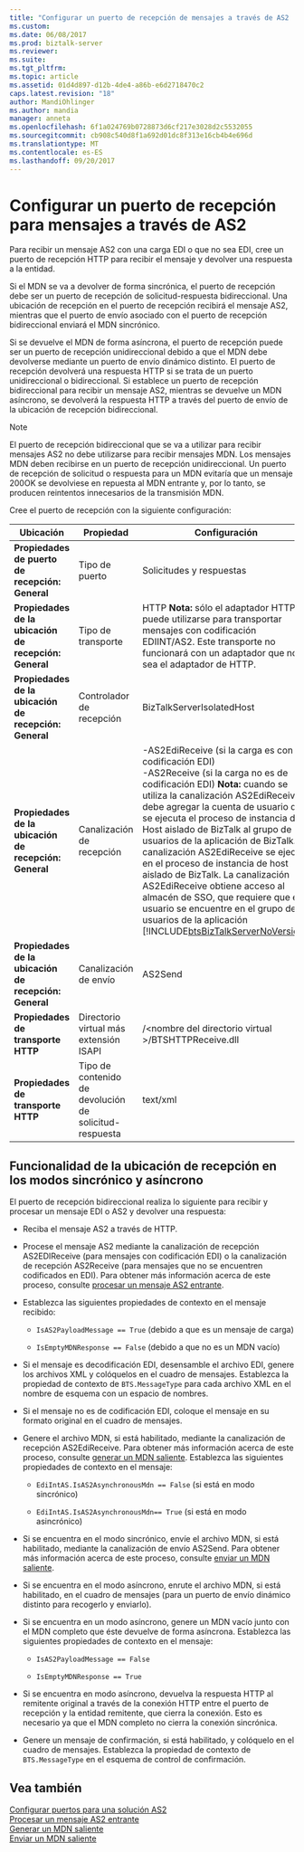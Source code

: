 ```yaml
---
title: "Configurar un puerto de recepción de mensajes a través de AS2 | Documentos de Microsoft"
ms.custom: 
ms.date: 06/08/2017
ms.prod: biztalk-server
ms.reviewer: 
ms.suite: 
ms.tgt_pltfrm: 
ms.topic: article
ms.assetid: 01d4d897-d12b-4de4-a86b-e6d2718470c2
caps.latest.revision: "18"
author: MandiOhlinger
ms.author: mandia
manager: anneta
ms.openlocfilehash: 6f1a024769b0728873d6cf217e3028d2c5532055
ms.sourcegitcommit: cb908c540d8f1a692d01dc8f313e16cb4b4e696d
ms.translationtype: MT
ms.contentlocale: es-ES
ms.lasthandoff: 09/20/2017
---
```

# <a name="configuring-a-receive-port-for-messages-over-as2"></a>Configurar un puerto de recepción para mensajes a través de AS2
Para recibir un mensaje AS2 con una carga EDI o que no sea EDI, cree un puerto de recepción HTTP para recibir el mensaje y devolver una respuesta a la entidad.  
  
 Si el MDN se va a devolver de forma sincrónica, el puerto de recepción debe ser un puerto de recepción de solicitud-respuesta bidireccional. Una ubicación de recepción en el puerto de recepción recibirá el mensaje AS2, mientras que el puerto de envío asociado con el puerto de recepción bidireccional enviará el MDN sincrónico.  
  
 Si se devuelve el MDN de forma asíncrona, el puerto de recepción puede ser un puerto de recepción unidireccional debido a que el MDN debe devolverse mediante un puerto de envío dinámico distinto. El puerto de recepción devolverá una respuesta HTTP si se trata de un puerto unidireccional o bidireccional. Si establece un puerto de recepción bidireccional para recibir un mensaje AS2, mientras se devuelve un MDN asíncrono, se devolverá la respuesta HTTP a través del puerto de envío de la ubicación de recepción bidireccional.  
  
> [!NOTE]
>  El puerto de recepción bidireccional que se va a utilizar para recibir mensajes AS2 no debe utilizarse para recibir mensajes MDN. Los mensajes MDN deben recibirse en un puerto de recepción unidireccional. Un puerto de recepción de solicitud o respuesta para un MDN evitaría que un mensaje 200OK se devolviese en repuesta al MDN entrante y, por lo tanto, se producen reintentos innecesarios de la transmisión MDN.  
  
 Cree el puerto de recepción con la siguiente configuración:  
  
|Ubicación|Propiedad|Configuración|  
|--------------|--------------|-------------|  
|**Propiedades de puerto de recepción: General**|Tipo de puerto|Solicitudes y respuestas|  
|**Propiedades de la ubicación de recepción: General**|Tipo de transporte|HTTP **Nota:** sólo el adaptador HTTP puede utilizarse para transportar mensajes con codificación EDIINT/AS2. Este transporte no funcionará con un adaptador que no sea el adaptador de HTTP.|  
|**Propiedades de la ubicación de recepción: General**|Controlador de recepción|BizTalkServerIsolatedHost|  
|**Propiedades de la ubicación de recepción: General**|Canalización de recepción|-AS2EdiReceive (si la carga es con codificación EDI)<br />-AS2Receive (si la carga no es de codificación EDI) **Nota:** cuando se utiliza la canalización AS2EdiReceive, debe agregar la cuenta de usuario que se ejecuta el proceso de instancia de Host aislado de BizTalk al grupo de usuarios de la aplicación de BizTalk. La canalización AS2EdiReceive se ejecuta en el proceso de instancia de host aislado de BizTalk. La canalización AS2EdiReceive obtiene acceso al almacén de SSO, que requiere que el usuario se encuentre en el grupo de usuarios de la aplicación [!INCLUDE[btsBizTalkServerNoVersion](../includes/btsbiztalkservernoversion-md.md)].|  
|**Propiedades de la ubicación de recepción: General**|Canalización de envío|AS2Send|  
|**Propiedades de transporte HTTP**|Directorio virtual más extensión ISAPI|/\<nombre del directorio virtual >/BTSHTTPReceive.dll|  
|**Propiedades de transporte HTTP**|Tipo de contenido de devolución de solicitud-respuesta|text/xml|  
  
## <a name="functionality-of-the-receive-location-in-synchronous-and-asynchronous-modes"></a>Funcionalidad de la ubicación de recepción en los modos sincrónico y asíncrono  
 El puerto de recepción bidireccional realiza lo siguiente para recibir y procesar un mensaje EDI o AS2 y devolver una respuesta:  
  
-   Reciba el mensaje AS2 a través de HTTP.  
  
-   Procese el mensaje AS2 mediante la canalización de recepción AS2EDIReceive (para mensajes con codificación EDI) o la canalización de recepción AS2Receive (para mensajes que no se encuentren codificados en EDI). Para obtener más información acerca de este proceso, consulte [procesar un mensaje AS2 entrante](../core/processing-an-incoming-as2-message.md).  
  
-   Establezca las siguientes propiedades de contexto en el mensaje recibido:  
  
    -   `IsAS2PayloadMessage == True` (debido a que es un mensaje de carga)  
  
    -   `IsEmptyMDNResponse == False` (debido a que no es un MDN vacío)  
  
-   Si el mensaje es decodificación EDI, desensamble el archivo EDI, genere los archivos XML y colóquelos en el cuadro de mensajes. Establezca la propiedad de contexto de `BTS.MessageType` para cada archivo XML en el nombre de esquema con un espacio de nombres.  
  
-   Si el mensaje no es de codificación EDI, coloque el mensaje en su formato original en el cuadro de mensajes.  
  
-   Genere el archivo MDN, si está habilitado, mediante la canalización de recepción AS2EdiReceive. Para obtener más información acerca de este proceso, consulte [generar un MDN saliente](../core/generating-an-outgoing-mdn.md). Establezca las siguientes propiedades de contexto en el mensaje:  
  
    -   `EdiIntAS.IsAS2AsynchronousMdn == False` (si está en modo sincrónico)  
  
    -   `EdiIntAS.IsAS2AsynchronousMdn== True` (si está en modo asincrónico)  
  
-   Si se encuentra en el modo sincrónico, envíe el archivo MDN, si está habilitado, mediante la canalización de envío AS2Send. Para obtener más información acerca de este proceso, consulte [enviar un MDN saliente](../core/sending-an-outgoing-mdn.md).  
  
-   Si se encuentra en el modo asíncrono, enrute el archivo MDN, si está habilitado, en el cuadro de mensajes (para un puerto de envío dinámico distinto para recogerlo y enviarlo).  
  
-   Si se encuentra en un modo asíncrono, genere un MDN vacío junto con el MDN completo que éste devuelve de forma asíncrona. Establezca las siguientes propiedades de contexto en el mensaje:  
  
    -   `IsAS2PayloadMessage == False`  
  
    -   `IsEmptyMDNResponse == True`  
  
-   Si se encuentra en modo asíncrono, devuelva la respuesta HTTP al remitente original a través de la conexión HTTP entre el puerto de recepción y la entidad remitente, que cierra la conexión. Esto es necesario ya que el MDN completo no cierra la conexión sincrónica.  
  
-   Genere un mensaje de confirmación, si está habilitado, y colóquelo en el cuadro de mensajes. Establezca la propiedad de contexto de `BTS.MessageType` en el esquema de control de confirmación.  
  
## <a name="see-also"></a>Vea también  
 [Configurar puertos para una solución AS2](../core/configuring-ports-for-an-as2-solution.md)   
 [Procesar un mensaje AS2 entrante](../core/processing-an-incoming-as2-message.md)   
 [Generar un MDN saliente](../core/generating-an-outgoing-mdn.md)   
 [Enviar un MDN saliente](../core/sending-an-outgoing-mdn.md)